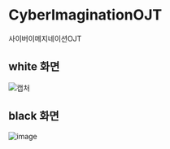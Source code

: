 # CyberImaginationOJT
사이버이메지네이션OJT


## white 화면
![캡처](https://user-images.githubusercontent.com/56119983/116953875-533f6680-acc9-11eb-9aaf-8e8d79f12bae.PNG)

## black 화면 
![image](https://user-images.githubusercontent.com/56119983/116953964-9568a800-acc9-11eb-8210-3119306a30ac.png)
